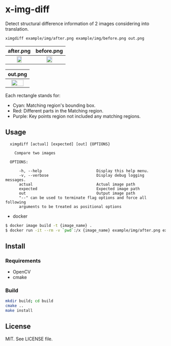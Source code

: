 # x-img-diff
Detect structural difference information of 2 images considering into translation.

```sh
ximgdiff example/img/after.png example/img/before.png out.png
```

| after.png | before.png |
| :--: | :--: |
| <img src="example/img/after.png" width="45%" /> | <img src="example/img/before.png" width="45%" /> |

| out.png |
| :--: |
| <img src="example/img/out.png" width="80%" > |

Each rectangle stands for:

- Cyan: Matching region's bounding box.
- Red: Different parts in the Matching region.
- Purple: Key points region not included any matching regions.

## Usage

```text
  ximgdiff [actual] [expected] [out] {OPTIONS}

    Compare two images

  OPTIONS:

      -h, --help                        Display this help menu.
      -v, --verbose                     Display debug logging messages.
      actual                            Actual image path
      expected                          Expected image path
      out                               Output image path
      "--" can be used to terminate flag options and force all following
      arguments to be treated as positional options
```

- docker

```sh
$ docker image build -t {image_name} .
$ docker run -it --rm -v `pwd`:/x {image_name} example/img/after.png example/img/before.png out.png
```

## Install
### Requirements

- OpenCV
- cmake

### Build

```sh
mkdir build; cd build
cmake ..
make install
```

## License
MIT. See LICENSE file.

